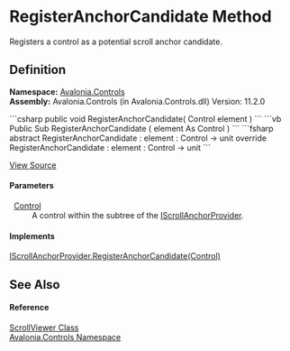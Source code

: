 # RegisterAnchorCandidate Method


Registers a control as a potential scroll anchor candidate.



## Definition
**Namespace:** <a href="N_Avalonia_Controls">Avalonia.Controls</a>  
**Assembly:** Avalonia.Controls (in Avalonia.Controls.dll) Version: 11.2.0

<Tabs groupId="api-code-preview">
<TabItem value="csharp" label="C#">
```csharp
public void RegisterAnchorCandidate(
	Control element
)
```
</TabItem>
<TabItem value="vb" label="VB">
```vb
Public Sub RegisterAnchorCandidate ( 
	element As Control
)
```
</TabItem>
<TabItem value="fsharp" label="F#">
```fsharp
abstract RegisterAnchorCandidate : 
        element : Control -> unit 
override RegisterAnchorCandidate : 
        element : Control -> unit 
```
</TabItem>
</Tabs>



<a href="https://github.com/AvaloniaUI/Avalonia/tree/master/src/Avalonia.Controls/ScrollViewer.cs#L662" title="View the source code">View Source</a>



#### Parameters
<dl><dt>  <a href="T_Avalonia_Controls_Control">Control</a></dt><dd>A control within the subtree of the <a href="T_Avalonia_Controls_IScrollAnchorProvider">IScrollAnchorProvider</a>.</dd></dl>

#### Implements
<a href="M_Avalonia_Controls_IScrollAnchorProvider_RegisterAnchorCandidate">IScrollAnchorProvider.RegisterAnchorCandidate(Control)</a>  


## See Also


#### Reference
<a href="T_Avalonia_Controls_ScrollViewer">ScrollViewer Class</a>  
<a href="N_Avalonia_Controls">Avalonia.Controls Namespace</a>  

